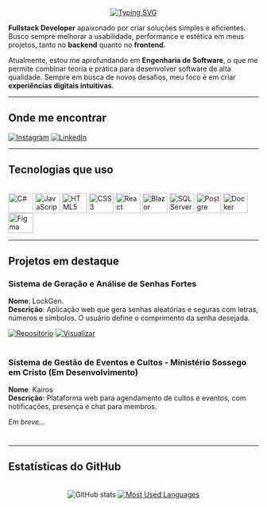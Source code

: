 <div align="center">
  <a href="https://git.io/typing-svg">
    <img src="https://readme-typing-svg.demolab.com?font=Fira+Code&weight=500&size=22&pause=1000&color=FFF&center=true&vCenter=true&random=false&width=524&lines=%E2%8A%B9+Olá+eu+sou+Domingos+Nascimento!+%CB%99%E1%B5%95%CB%99+%E2%8A%B9+" alt="Typing SVG">
  </a>
</div>

<img align="center" alt="" src="./src/header-gif.gif">

<p>
  
**Fullstack Developer** apaixonado por criar soluções simples e eficientes. Busco sempre melhorar a usabilidade, performance e estética em meus projetos, tanto no **backend** quanto no **frontend**.

Atualmente, estou me aprofundando em **Engenharia de Software**, o que me permite combinar teoria e prática para desenvolver software de alta qualidade. Sempre em busca de novos desafios, meu foco é em criar **experiências digitais intuitivas**.

</p>

---

<h2>Onde me encontrar</h2>

[![Instagram](https://img.shields.io/badge/Instagram-E4405F?style=for-the-badge&logo=instagram&logoColor=white)](https://www.instagram.com/adyllsxn/)
[![LinkedIn](https://img.shields.io/badge/LinkedIn-0077B5?style=for-the-badge&logo=linkedin&logoColor=white)](https://www.linkedin.com/in/adyllsxn-08a0b5354/)

---


<h2>Tecnologias que uso</h2> 

<div style="display: inline_block"><br>
  <img align="center" alt="C#" height="40" width="50" src="https://cdn.jsdelivr.net/gh/devicons/devicon@latest/icons/csharp/csharp-original.svg" />
  <img align="center" alt="JavaScript" height="40" width="50" src="https://cdn.jsdelivr.net/gh/devicons/devicon@latest/icons/javascript/javascript-plain.svg" />
  <img align="center" alt="HTML5" height="40" width="50" src="https://cdn.jsdelivr.net/gh/devicons/devicon@latest/icons/html5/html5-original.svg" />
  <img align="center" alt="CSS3" height="40" width="50" src="https://cdn.jsdelivr.net/gh/devicons/devicon@latest/icons/css3/css3-original.svg" />                  
  <img align="center" alt="React" height="40" width="50" src="https://cdn.jsdelivr.net/gh/devicons/devicon@latest/icons/react/react-original.svg" />
  <img align="center" alt="Blazor" height="40" width="50" src="https://cdn.jsdelivr.net/gh/devicons/devicon@latest/icons/blazor/blazor-original.svg" />
  <img align="center" alt="SQL Server" height="40" width="50" src="https://cdn.jsdelivr.net/gh/devicons/devicon@latest/icons/microsoftsqlserver/microsoftsqlserver-original-wordmark.svg" />
  <img align="center" alt="Postgre" height="40" width="50" src="https://cdn.jsdelivr.net/gh/devicons/devicon@latest/icons/postgresql/postgresql-original.svg" />      
  <img align="center" alt="Docker" height="40" width="50" src="https://cdn.jsdelivr.net/gh/devicons/devicon@latest/icons/docker/docker-original.svg" />         
  <img align="center" alt="Figma" height="40" width="50" src="https://cdn.jsdelivr.net/gh/devicons/devicon@latest/icons/figma/figma-original.svg" />       
</div>

---

<h2>Projetos em destaque</h2> 

<h3>Sistema de Geração e Análise de Senhas Fortes</h3>

**Nome**: LockGen.  
**Descrição**: Aplicação web que gera senhas aleatórias e seguras com letras, números e símbolos. O usuário define o comprimento da senha desejada. 

[![Repositório](https://img.shields.io/badge/Repositório-181717?style=for-the-badge&logo=github&logoColor=white)](https://github.com/Adyllsxn/lockgen) [![Visualizar](https://img.shields.io/badge/Visualizar-0e75b6?style=for-the-badge&logo=google-chrome&logoColor=white)](https://adyllsxn.github.io/lockgen/)

#

#
<h3>Sistema de Gestão de Eventos e Cultos - Ministério Sossego em Cristo (Em Desenvolvimento)</h3>

**Nome**: Kairos  
**Descrição**: Plataforma web para agendamento de cultos e eventos, com notificações, presença e chat para membros.

*Em breve...*
#
---

<h2>Estatísticas do GitHub</h2>
<div style="text-align: center;" align="center">
  <br>
  <img src="https://github-readme-stats-git-masterrstaa-rickstaa.vercel.app/api?username=Adyllsxn&hide_title=true&show_icons=true&include_all_commits=false&count_private=true&line_height=25&hide=issues&bg_color=000&title_color=FF00F6&text_color=FFF&border_radius=10&border_color=FFF&icon_color=FF00F6&theme=jolly" alt="GitHub stats">

  <a href="https://github.com/Adyllsxn/github-readme-stats">
    <img src="https://github-readme-stats-git-masterrstaa-rickstaa.vercel.app/api/top-langs/?username=Adyllsxn&line_height=10&card_width=290&layout=compact&hide_title=false&count_private=true&langs_count=4&show_icons=true&title_color=FF00F6&hide=html,scss,less&bg_color=000&text_color=8B8B8B&border_radius=10&border_color=FFF&count_private=true" alt="Most Used Languages">
  </a>
</div>
